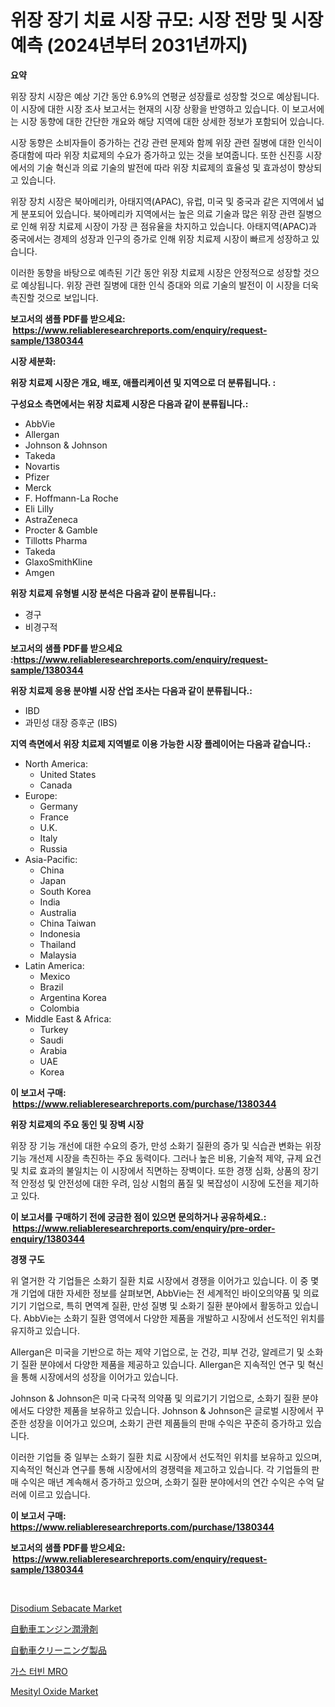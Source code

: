 <p><h1>위장 장기 치료 시장 규모: 시장 전망 및 시장 예측 (2024년부터 2031년까지)</h1></p><p><strong>요약</strong></p>
<p><p>위장 장치 시장은 예상 기간 동안 6.9%의 연평균 성장률로 성장할 것으로 예상됩니다. 이 시장에 대한 시장 조사 보고서는 현재의 시장 상황을 반영하고 있습니다. 이 보고서에는 시장 동향에 대한 간단한 개요와 해당 지역에 대한 상세한 정보가 포함되어 있습니다.</p><p>시장 동향은 소비자들이 증가하는 건강 관련 문제와 함께 위장 관련 질병에 대한 인식이 증대함에 따라 위장 치료제의 수요가 증가하고 있는 것을 보여줍니다. 또한 신진흥 시장에서의 기술 혁신과 의료 기술의 발전에 따라 위장 치료제의 효율성 및 효과성이 향상되고 있습니다.</p><p>위장 장치 시장은 북아메리카, 아태지역(APAC), 유럽, 미국 및 중국과 같은 지역에서 넓게 분포되어 있습니다. 북아메리카 지역에서는 높은 의료 기술과 많은 위장 관련 질병으로 인해 위장 치료제 시장이 가장 큰 점유율을 차지하고 있습니다. 아태지역(APAC)과 중국에서는 경제의 성장과 인구의 증가로 인해 위장 치료제 시장이 빠르게 성장하고 있습니다.</p><p>이러한 동향을 바탕으로 예측된 기간 동안 위장 치료제 시장은 안정적으로 성장할 것으로 예상됩니다. 위장 관련 질병에 대한 인식 증대와 의료 기술의 발전이 이 시장을 더욱 촉진할 것으로 보입니다.</p></p>
<p><strong>보고서의 샘플 PDF를 받으세요: &nbsp;<a href="https://www.reliableresearchreports.com/enquiry/request-sample/1380344">https://www.reliableresearchreports.com/enquiry/request-sample/1380344</a></strong></p>
<p><strong>시장 세분화:</strong></p>
<p><strong> 위장 치료제 시장은 개요, 배포, 애플리케이션 및 지역으로 더 분류됩니다. :</strong></p>
<p><strong>구성요소 측면에서는 위장 치료제 시장은 다음과 같이 분류됩니다.:</strong></p>
<p><ul><li>AbbVie</li><li>Allergan</li><li>Johnson & Johnson</li><li>Takeda</li><li>Novartis</li><li>Pfizer</li><li>Merck</li><li>F. Hoffmann-La Roche</li><li>Eli Lilly</li><li>AstraZeneca</li><li>Procter & Gamble</li><li>Tillotts Pharma</li><li>Takeda</li><li>GlaxoSmithKline</li><li>Amgen</li></ul></p>
<p><strong> 위장 치료제 유형별 시장 분석은 다음과 같이 분류됩니다.:</strong></p>
<p><ul><li>경구</li><li>비경구적</li></ul></p>
<p><strong>보고서의 샘플 PDF를 받으세요 :<a href="https://www.reliableresearchreports.com/enquiry/request-sample/1380344">https://www.reliableresearchreports.com/enquiry/request-sample/1380344</a></strong></p>
<p><strong> 위장 치료제 응용 분야별 시장 산업 조사는 다음과 같이 분류됩니다.:</strong></p>
<p><ul><li>IBD</li><li>과민성 대장 증후군 (IBS)</li></ul></p>
<p><strong>지역 측면에서 위장 치료제 지역별로 이용 가능한 시장 플레이어는 다음과 같습니다.:</strong></p>
<p><ul>
    <li>
        North America:
        <ul>
            <li>United States</li>
            <li>Canada</li>
        </ul>
    </li>
    <li>
        Europe:
        <ul>
            <li>Germany</li>
            <li>France</li>
            <li>U.K.</li>
            <li>Italy</li>
            <li>Russia</li>
        </ul>
    </li>
    <li>
        Asia-Pacific:
        <ul>
            <li>China</li>
            <li>Japan</li>
            <li>South Korea</li>
            <li>India</li>
            <li>Australia</li>
            <li>China Taiwan</li>
            <li>Indonesia</li>
            <li>Thailand</li>
            <li>Malaysia</li>
        </ul>
    </li>
    <li>
        Latin America:
        <ul>
            <li>Mexico</li>
            <li>Brazil</li>
            <li>Argentina Korea</li>
            <li>Colombia</li>
        </ul>
    </li>
    <li>
        Middle East & Africa:
        <ul>
            <li>Turkey</li>
            <li>Saudi</li>
            <li>Arabia</li>
            <li>UAE</li>
            <li>Korea</li>
        </ul>
    </li>
    </ul></p>
<p><strong>이 보고서 구매: &nbsp;<a href="https://www.reliableresearchreports.com/purchase/1380344">https://www.reliableresearchreports.com/purchase/1380344</a></strong></p>
<p><strong>위장 치료제의 주요 동인 및 장벽 시장</strong></p>
<p><p>위장 장 기능 개선에 대한 수요의 증가, 만성 소화기 질환의 증가 및 식습관 변화는 위장 기능 개선제 시장을 촉진하는 주요 동력이다. 그러나 높은 비용, 기술적 제약, 규제 요건 및 치료 효과의 불일치는 이 시장에서 직면하는 장벽이다. 또한 경쟁 심화, 상품의 장기적 안정성 및 안전성에 대한 우려, 임상 시험의 품질 및 복잡성이 시장에 도전을 제기하고 있다.</p></p>
<p><strong>이 보고서를 구매하기 전에 궁금한 점이 있으면 문의하거나 공유하세요.: &nbsp;<a href="https://www.reliableresearchreports.com/enquiry/pre-order-enquiry/1380344">https://www.reliableresearchreports.com/enquiry/pre-order-enquiry/1380344</a></strong></p>
<p><strong>경쟁 구도</strong></p>
<p><p>위 열거한 각 기업들은 소화기 질환 치료 시장에서 경쟁을 이어가고 있습니다. 이 중 몇 개 기업에 대한 자세한 정보를 살펴보면, AbbVie는 전 세계적인 바이오의약품 및 의료기기 기업으로, 특히 면역계 질환, 만성 질병 및 소화기 질환 분야에서 활동하고 있습니다. AbbVie는 소화기 질환 영역에서 다양한 제품을 개발하고 시장에서 선도적인 위치를 유지하고 있습니다.</p><p>Allergan은 미국을 기반으로 하는 제약 기업으로, 눈 건강, 피부 건강, 알레르기 및 소화기 질환 분야에서 다양한 제품을 제공하고 있습니다. Allergan은 지속적인 연구 및 혁신을 통해 시장에서의 성장을 이어가고 있습니다.</p><p>Johnson & Johnson은 미국 다국적 의약품 및 의료기기 기업으로, 소화기 질환 분야에서도 다양한 제품을 보유하고 있습니다. Johnson & Johnson은 글로벌 시장에서 꾸준한 성장을 이어가고 있으며, 소화기 관련 제품들의 판매 수익은 꾸준히 증가하고 있습니다.</p><p>이러한 기업들 중 일부는 소화기 질환 치료 시장에서 선도적인 위치를 보유하고 있으며, 지속적인 혁신과 연구를 통해 시장에서의 경쟁력을 제고하고 있습니다. 각 기업들의 판매 수익은 매년 계속해서 증가하고 있으며, 소화기 질환 분야에서의 연간 수익은 수억 달러에 이르고 있습니다.</p></p>
<p><strong>이 보고서 구매: &nbsp; <a href="https://www.reliableresearchreports.com/purchase/1380344">https://www.reliableresearchreports.com/purchase/1380344</a></strong></p>
<p><strong>보고서의 샘플 PDF를 받으세요: &nbsp;<a href="https://www.reliableresearchreports.com/enquiry/request-sample/1380344">https://www.reliableresearchreports.com/enquiry/request-sample/1380344</a></strong><strong></strong></p>
<p>&nbsp;</p>
<p><p><a href="https://github.com/globismark/Market-Research-Report-List-2/blob/main/disodium-sebacate-market.md">Disodium Sebacate Market</a></p><p><a href="https://github.com/lababdou/Market-Research-Report-List-2/blob/main/3222449193130.md">自動車エンジン潤滑剤</a></p><p><a href="https://github.com/bevdtkn4419963/Market-Research-Report-List-1/blob/main/5230231193131.md">自動車クリーニング製品</a></p><p><a href="https://github.com/vsoq0zknh59/Market-Research-Report-List-1/blob/main/2259257192915.md">가스 터빈 MRO</a></p><p><a href="https://github.com/prosalinda88/Market-Research-Report-List-3/blob/main/mesityl-oxide-market.md">Mesityl Oxide Market</a></p></p>